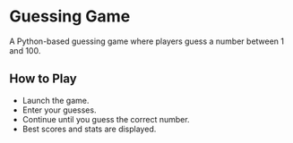 # Guessing Game

A Python-based guessing game where players guess a number between 1 and 100.

## How to Play

- Launch the game.
- Enter your guesses.
- Continue until you guess the correct number.
- Best scores and stats are displayed.